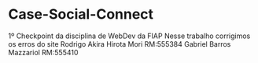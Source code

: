 # Case-Social-Connect
1º Checkpoint da disciplina de WebDev da FIAP
Nesse trabalho corrigimos os erros do site 
Rodrigo Akira Hirota Mori RM:555384 
Gabriel Barros Mazzariol RM:555410
